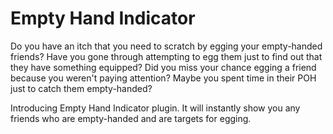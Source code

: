 # Empty Hand Indicator
Do you have an itch that you need to scratch by egging your empty-handed friends?
Have you gone through attempting to egg them just to find out that they have something equipped?
Did you miss your chance egging a friend because you weren't paying attention?
Maybe you spent time in their POH just to catch them empty-handed?

Introducing Empty Hand Indicator plugin. It will instantly show you any friends who are empty-handed and are targets for egging.
